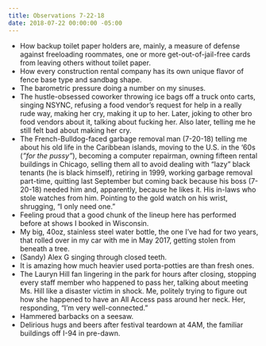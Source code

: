 ```yaml
---
title: Observations 7-22-18
date: 2018-07-22 00:00:00 -05:00
---
```


- How backup toilet paper holders are, mainly, a measure of defense against freeloading roommates, one or more get-out-of-jail-free cards from leaving others without toilet paper.
- How every construction rental company has its own unique flavor of fence base type and sandbag shape.
- The barometric pressure doing a number on my sinuses.
- The hustle-obsessed coworker throwing ice bags off a truck onto carts, singing NSYNC, refusing a food vendor’s request for help in a really rude way, making her cry, making it up to her. Later, joking to other bro food vendors about it, talking about fucking her. Also later, telling me he still felt bad about making her cry.
- The French-Bulldog-faced garbage removal man (7-20-18) telling me about his old life in the Caribbean islands, moving to the U.S. in the ‘60s (*”for the pussy”*), becoming a computer repairman, owning fifteen rental buildings in Chicago, selling them all to avoid dealing with “lazy” black tenants (he is black himself), retiring in 1999, working garbage removal part-time, quitting last September but coming back because his boss (7-20-18) needed him and, apparently, because he likes it. His in-laws who stole watches from him. Pointing to the gold watch on his wrist, shrugging, “I only need one.”
- Feeling proud that a good chunk of the lineup here has performed before at shows I booked in Wisconsin.
- My big, 40oz, stainless steel water bottle, the one I’ve had for two years, that rolled over in my car with me in May 2017, getting stolen from beneath a tree.
- (Sandy) Alex G singing through closed teeth.
- It is amazing how much heavier used porta-potties are than fresh ones.
- The Lauryn Hill fan lingering in the park for hours after closing, stopping every staff member who happened to pass her, talking about meeting Ms. Hill like a disaster victim in shock. Me, politely trying to figure out how she happened to have an All Access pass around her neck. Her, responding, “I’m very well-connected.”
- Hammered barbacks on a seesaw.
- Delirious hugs and beers after festival teardown at 4AM, the familiar buildings off I-94 in pre-dawn.
